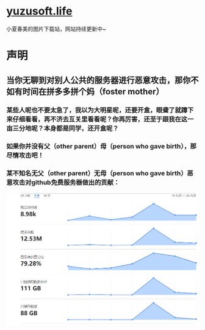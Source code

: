 # [yuzusoft.life](https://yuzusoft.life)
小夏春美的图片下载站，网站持续更新中~

# 声明

## 当你无聊到对别人公共的服务器进行恶意攻击，那你不如有时间在拼多多拼个妈（foster mother）

### 某些人呢也不要太急了，我以为大明星呢，还要开盒，眼聋了就蹲下来仔细看看，再不济去互关里看看呢？你再厉害，还至于跟我在这一亩三分地呢？本身都是同学，还开盒呢？

### 如果你并没有父（other parent）母（person who gave birth），那尽情攻击吧！

### 某不知名无父（other parent）无母（person who gave birth）恶意攻击对github免费服务器做出的贡献：
                                                                           
![事件](https://github.com/yoshino-xiao7/tp/blob/main/img/ddos-pmz.png?raw=true)
